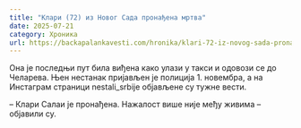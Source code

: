 ```yaml
---
title: "Клари (72) из Новог Сада пронађена мртва"
date: 2025-07-21
category: Хроника
url: https://backapalankavesti.com/hronika/klari-72-iz-novog-sada-pronadjena-mrtva1/
---
```


Она је последњи пут била виђена како улази у такси и одовози се до Челарева. Њен нестанак пријављен је полиција 1. новембра, а на Инстaграм страници nestali_srbije објављене су тужне вести.

– Клари Салаи је пронађена. Нажалост више није међу живима – објавили су.

